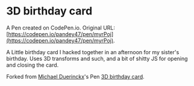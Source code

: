# 3D birthday card

A Pen created on CodePen.io. Original URL: [https://codepen.io/pandey47/pen/myrPoj](https://codepen.io/pandey47/pen/myrPoj).

A Little birthday card I hacked together in an afternoon for my sister's birthday. Uses 3D transforms and such, and a bit of shitty JS for opening and closing the card.

Forked from [Michael Duerinckx](http://codepen.io/michd/)'s Pen [3D birthday card](http://codepen.io/michd/pen/gxFmf/).